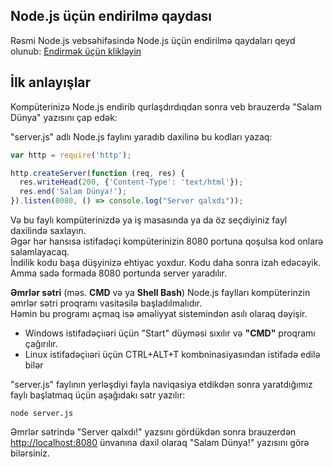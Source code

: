 ## Node.js üçün endirilmə qaydası
Rəsmi Node.js vebsəhifəsində Node.js üçün endirilmə qaydaları qeyd olunub: <a href="https://nodejs.org" target="_blank">Endirmək üçün klikləyin</a>

## İlk anlayışlar
Kompüterinizə Node.js endirib qurlaşdırdıqdan sonra veb brauzerdə "Salam Dünya" yazısını çap edək:

"server.js" adlı Node.js faylını yaradıb daxilinə bu kodları yazaq:

```js
var http = require('http');

http.createServer(function (req, res) {
  res.writeHead(200, {'Content-Type': 'text/html'});
  res.end('Salam Dünya!');
}).listen(8080, () => console.log("Server qalxdı"));
```

Və bu faylı kompüterinizdə ya iş masasında ya da öz seçdiyiniz fayl daxilində saxlayın.  
Əgər hər hansısa istifadəçi kompüterinizin 8080 portuna qoşulsa kod onlarə salamlayacaq.  
İndilik kodu başa düşyinizə ehtiyac yoxdur. Kodu daha sonra izah edəcəyik. 
Amma sadə formada 8080 portunda server yaradılır.

<strong>Əmrlər sətri</strong> (məs. <b>CMD</b> və ya <b>Shell Bash</b>)
Node.js faylları kompüterinzin əmrlər sətri proqramı vasitəsilə başladılmalıdır.  
Həmin bu programı açmaq isə əməliyyat sistemindən asılı olaraq dəyişir. 
- Windows istifadəçiıəri üçün "Start" düyməsi sıxılır və <b>"CMD"</b> proqramı çağırılır.
- Linux istifadəçiıəri üçün CTRL+ALT+T kombninasiyasından istifadə edilə bilər

"server.js" faylının yerləşdiyi fayla naviqasiya etdikdən sonra yaratdığımız faylı başlatmaq üçün aşağıdakı sətr yazılır: 

```shell
node server.js
``` 

Əmrlər sətrində "Server qalxdı!" yazsını gördükdən sonra brauzerdən <a href="http://localhost:8080" target="_blank">http://localhost:8080</a> ünvanına daxil olaraq "Salam Dünya!" yazısını görə bilərsiniz.
